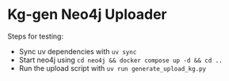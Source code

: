 # Kg-gen Neo4j Uploader 

Steps for testing:
- Sync uv dependencies with `uv sync`
- Start neo4j using `cd neo4j && docker compose up -d && cd ..`
- Run the upload script with `uv run generate_upload_kg.py`
